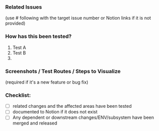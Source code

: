 ### Related Issues

(use # following with the target issue number or Notion links if it is not provided)

### How has this been tested?

1. Test A
2. Test B
3. 

### Screenshots / Test Routes / Steps to Visualize

(required if it's a new feature or bug fix)

### Checklist:

- [ ] related changes and the affected areas have been tested
- [ ] documented to Notion if it does not exist
- [ ] Any dependent or downstream changes/ENV/subsystem have been merged and released
